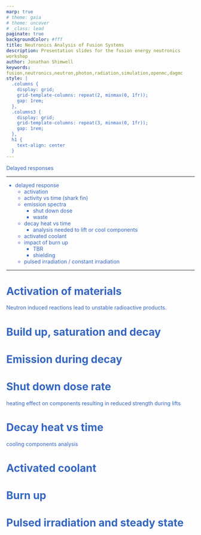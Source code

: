 ```yaml
---
marp: true
# theme: gaia
# theme: uncover
# _class: lead
paginate: true
backgroundColor: #fff
title: Neutronics Analysis of Fusion Systems
description: Presentation slides for the fusion energy neutronics workshop
author: Jonathan Shimwell
keywords: fusion,neutronics,neutron,photon,radiation,simulation,openmc,dagmc
style: |
  .columns {
    display: grid;
    grid-template-columns: repeat(2, minmax(0, 1fr));
    gap: 1rem;
  },
  .columns3 {
    display: grid;
    grid-template-columns: repeat(3, minmax(0, 1fr));
    gap: 1rem;
  },
  h1 {
    text-align: center
  }
---
```


<style>
  :root {
    --color-background: #fff;
    --color-foreground: #333;
    --color-highlight: #f96;
    --color-dimmed: #888;
    font-family: 'Century Gothic';
    color: #3466C2
  }
  {
    font-size: 29px
  }
  code {
    white-space : pre-wrap !important;
    word-break: break-word;
  }
  .columns {
    display: grid;
  }
  h1 {
    justify-content: center;
  }
  section {
    justify-content: start;
  }
  img[alt~="bottom-right"] {
    position: absolute;
    top: 90%;
    right: 1%;
  }
</style>


Delayed responses

---

- delayed response
  - activation
  - activity vs time (shark fin)
  - emission spectra
    - shut down dose
    - waste
  - decay heat vs time
    - analysis needed to lift or cool components
  - activated coolant
  - impact of burn up
    - TBR
    - shielding
  - pulsed irradiation / constant irradiation

---

# Activation of materials

Neutron induced reactions lead to unstable radioactive products.

<!-- slide from neutronics workshop isotope chart with arrows -->

# Build up, saturation and decay

<!-- slide from neutronics workshop shark fin -->

# Emission during decay

<!-- plot gamma emission spectra as a function of time -->

# Shut down dose rate

heating effect on components
resulting in reduced strength during lifts

# Decay heat vs time

cooling components analysis

# Activated coolant


# Burn up

# Pulsed irradiation and steady state